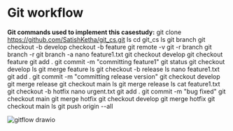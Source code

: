 # Git workflow
**Git commands used to implement this casestudy:**
git clone https://github.com/SatishKetha/git_cs.git
ls
cd git_cs
ls
git branch
git checkout -b develop
checkout -b feature
git remote -v
git -r branch
git branch -r
git branch -a
nano feature1.txt
git checkout develop
git checkout feature
git add .
git commit -m "committing feature1"
git status
git checkout develop
ls
git merge feature
ls
git checkout -b release
ls
nano feature1.txt
git add .
git commit -m "committing release version"
git checkout develop
git merge release
git checkout main
ls
git merge release
ls
cat feature1.txt
git checkout -b hotfix
nano urgent.txt
git add .
git commit -m "bug fixed"
git checkout main
git merge hotfix
git checkout develop
git merge hotfix
git checkout main
ls
git push origin --all





![gitflow drawio](https://github.com/SatishKetha/git_cs/assets/83595823/0a1537ab-c64d-4d20-9bef-d9929dbc2732)
